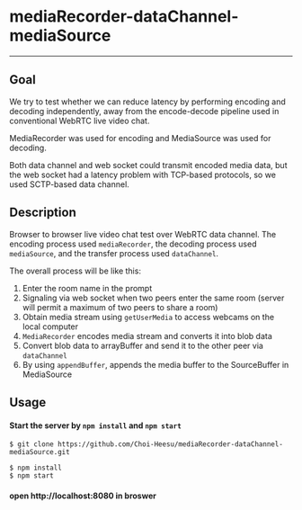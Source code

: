 # mediaRecorder-dataChannel-mediaSource
------------

## Goal


We try to test whether we can reduce latency by performing encoding and decoding independently, away from the encode-decode pipeline used in conventional WebRTC live video chat.

MediaRecorder was used for encoding and MediaSource was used for decoding.

Both data channel and web socket could transmit encoded media data, but the web socket had a latency problem with TCP-based protocols, so we used SCTP-based data channel.


## Description


Browser to browser live video chat test over WebRTC data channel. 
The encoding process used `mediaRecorder`, the decoding process used `mediaSource`, and the transfer process used `dataChannel`.

The overall process will be like this:

1. Enter the room name in the prompt
2. Signaling via web socket when two peers enter the same room (server will permit a maximum of two peers to share a room)
3. Obtain media stream using `getUserMedia` to access webcams on the local computer
4. `MediaRecorder` encodes media stream and converts it into blob data
5. Convert blob data to arrayBuffer and send it to the other peer via `dataChannel`
6. By using `appendBuffer`, appends the media buffer to the SourceBuffer in MediaSource


## Usage


#### Start the server by `npm install` and `npm start`

```
$ git clone https://github.com/Choi-Heesu/mediaRecorder-dataChannel-mediaSource.git

$ npm install
$ npm start
```

#### open http://localhost:8080 in broswer

